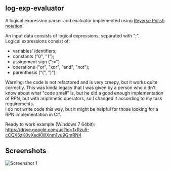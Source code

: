 ## log-exp-evaluator

A logical expression parser and evaluator implemented using [Reverse Polish notation](https://en.wikipedia.org/wiki/Reverse_Polish_notation).

An input data consists of logical expressions, separated with ";".  
Logical expressions consist of:
* variables' identifiers;
* constants ("0", "1");
* assignment sign (":=")
* operations ("or", "xor", "and", "not");
* parenthesis ("(", ")").

Warning: the code is not refactored and is very creepy, but it works quite correctly. This was kinda legacy that I was given by a person who didn't know about what "code smell" is, but he did a good enough implementation of RPN, but with ariphmetic operators, so I changed it according to my task requirements.  
I do not write code this way, but it might be helpful for those looking for a RPN implementation in C#.

Ready to work example (Windows 7 64bit):  
https://drive.google.com/uc?id=1xRzu5-cCQX5zK0vXedKWXnm1vu9GmRN4


## Screenshots

![Screenshot 1](https://drive.google.com/uc?id=1pLNihnw5lV2iofd3K3GT7gmHYu33ZM1k)


